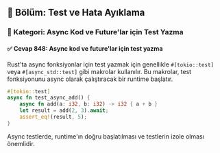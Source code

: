 ## 📘 Bölüm: Test ve Hata Ayıklama
### 🔹 Kategori: Async Kod ve Future'lar için Test Yazma
#### ✅ Cevap 848: Async kod ve future'lar için test yazma

Rust'ta async fonksiyonlar için test yazmak için genellikle `#[tokio::test]` veya `#[async_std::test]` gibi makrolar kullanılır. Bu makrolar, test fonksiyonunu async olarak çalıştıracak bir runtime başlatır.

```rust
#[tokio::test]
async fn test_async_add() {
    async fn add(a: i32, b: i32) -> i32 { a + b }
    let result = add(2, 3).await;
    assert_eq!(result, 5);
}
```

Async testlerde, runtime'ın doğru başlatılması ve testlerin izole olması önemlidir.
